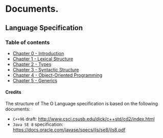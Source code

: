 # Documents.

## Language Specification

### Table of contents

- [Chapter 0 - Introduction](Specification/Chapter%200%20-%20Introduction.md)
- [Chapter 1 - Lexical Structure](Specification/Chapter%201%20-%20Lexical%20Structure.md)
- [Chapter 2 - Types](Specification/Chapter%202%20-%20Types.md)
- [Chapter 3 - Syntactic Structure](Specification/Chapter%203%20-%20Syntactic%20Structure.md)
- [Chapter 4 - Object-Oriented Programming](Specification/Chapter%204%20-%20Object-Oriented%20Programming.md)
- [Chapter 5 - Generics](Specification/Chapter%205%20-%20Generics.md)

#### Credits

The structure of The O Language specification is based on the following documents:

- `C++96` draft: <http://www.csci.csusb.edu/dick/c++std/cd2/index.html>
- `Java SE 8` specification: <https://docs.oracle.com/javase/specs/jls/se8/jls8.pdf>
